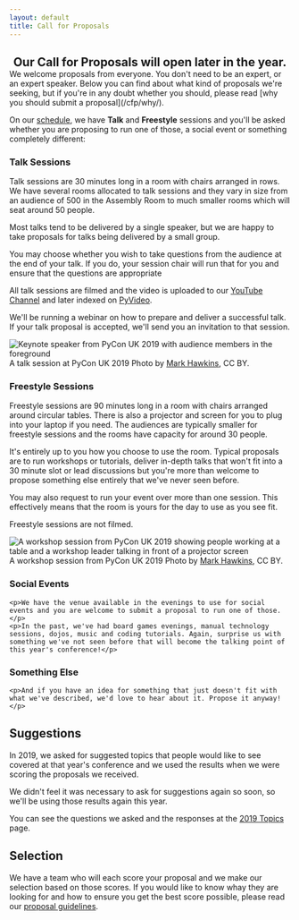 ```yaml
---
layout: default
title: Call for Proposals
---
```

<style>
#cfp_alert {
  text-align: center;
}

#cfp_alert h2 {
  margin-bottom: 0;
}
</style>

<div class="row">
  <div class="box box_red" id="cfp_alert">
    <h2 class="centred">Our Call for Proposals will open later in the year.</h2>
  </div>
</div>
We welcome proposals from everyone. You don't need to be an expert, or an expert speaker. Below you can find about what kind of proposals we're seeking, but if you're in any doubt whether you should, please read [why you should submit a proposal](/cfp/why/).

On our [schedule](https://pretalx.com/pycon-uk-2020/schedule/), we have **Talk** and **Freestyle** sessions and you'll be asked whether you are proposing to run one of those, a social event or something completely different:

<div class="row">
  <div class="box box_left box_blue">
    <h3>Talk Sessions</h3>
    <p>Talk sessions are 30 minutes long in a room with chairs arranged in rows. We have several rooms allocated to talk sessions and they vary in size from an audience of 500 in the Assembly Room to much smaller rooms which will seat around 50 people.</p>
    <p>Most talks tend to be delivered by a single speaker, but we are happy to take proposals for talks being delivered by a small group.</p>
    <p>You may choose whether you wish to take questions from the audience at the end of your talk. If you do, your session chair will run that for you and ensure that the questions are appropriate</p>
    <p>All talk sessions are filmed and the video is uploaded to our <a href="https://www.youtube.com/channel/UChA9XP_feY1-1oSy2L7acog">YouTube Channel</a> and later indexed on <a href="https://pyvideo.org/events.html">PyVideo</a>.</p>
    <p>We'll be running a webinar on how to prepare and deliver a successful talk. If your talk proposal is accepted, we'll send you an invitation to that session.</p>
    <img src="/images/talk.jpg" alt="Keynote speaker from PyCon UK 2019 with audience members in the foreground">
    <figcaption>
      A talk session at PyCon UK 2019
      Photo by <a href="https://www.flickr.com/photos/152472562@N06/37919454202/">Mark Hawkins</a>, CC BY.
    </figcaption>
  </div>

  <div class="box box_right box_yellow">
    <h3>Freestyle Sessions</h3>
    <p>Freestyle sessions are 90 minutes long in a room with chairs arranged around circular tables. There is also a projector and screen for you to plug into your laptop if you need. The audiences are typically smaller for freestyle sessions and the rooms have capacity for around 30 people.</p>
    <p>It's entirely up to you how you choose to use the room. Typical proposals are to run workshops or tutorials, deliver in-depth talks that won't fit into a 30 minute slot or lead discussions but you're more than welcome to propose something else entirely that we've never seen before.</p>
    <p>You may also request to run your event over more than one session. This effectively means that the room is yours for the day to use as you see fit.</p>
    <p>Freestyle sessions are not filmed.</p>
    <img src="/images/workshop.jpg" alt="A workshop session from PyCon UK 2019 showing people working at a table and a workshop leader talking in front of a projector screen">
    <figcaption>
      A workshop session from PyCon UK 2019
      Photo by <a href="https://www.flickr.com/photos/152472562@N06/37919454202/">Mark Hawkins</a>, CC BY.
    </figcaption>

  </div>
</div>

<div class="row">
  <div class="box box_left box_yellow">
    <h3>Social Events</h3>

    <p>We have the venue available in the evenings to use for social events and you are welcome to submit a proposal to run one of those.</p>
    <p>In the past, we've had board games evenings, manual technology sessions, dojos, music and coding tutorials. Again, surprise us with something we've not seen before that will become the talking point of this year's conference!</p>
  </div>

  <div class="box box_right box_blue">
    <h3>Something Else</h3>

    <p>And if you have an idea for something that just doesn't fit with what we've described, we'd love to hear about it. Propose it anyway!</p>
  </div>
</div>

## Suggestions
In 2019, we asked for suggested topics that people would like to see covered at that year's conference and we used the results when we were scoring the proposals we received.

We didn't feel it was necessary to ask for suggestions again so soon, so we'll be using those results again this year.

You can see the questions we asked and the responses at the [2019 Topics](https://2019.pyconuk.org/call-proposals/topics-pycon-uk-2019/) page.

## Selection
We have a team who will each score your proposal and we make our selection based on those scores. If you would like to know whay they are looking for and how to ensure you get the best score possible, please read our [proposal guidelines](/cfp/guidelines/).
